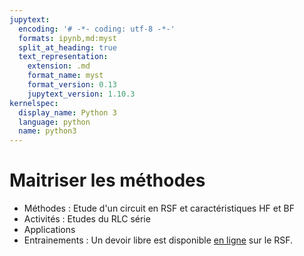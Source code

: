 ```yaml
---
jupytext:
  encoding: '# -*- coding: utf-8 -*-'
  formats: ipynb,md:myst
  split_at_heading: true
  text_representation:
    extension: .md
    format_name: myst
    format_version: 0.13
    jupytext_version: 1.10.3
kernelspec:
  display_name: Python 3
  language: python
  name: python3
---
```

# Maitriser les méthodes
* Méthodes : Etude d'un circuit en RSF et caractéristiques HF et BF
* Activités : Etudes du RLC série
* Applications
* Entrainements : Un devoir libre est disponible [en ligne](https://stanislas.edunao.com/mod/resource/view.php?id=12842) sur le RSF.